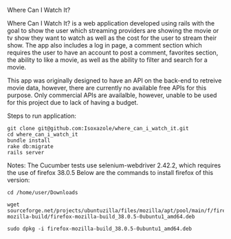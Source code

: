 Where Can I Watch It?

Where Can I Watch It? is a web application developed using rails with the goal to show the user which streaming providers are showing the movie or tv show they want to watch as well as the cost for the user to stream their show. The app also includes a log in page, a comment section which requires the user to have an account to post a comment, favorites section, the ability to like a movie, as well as the ability to filter and search for a movie.

This app was originally designed to have an API on the back-end to retreive movie data, however, there are currently no available free APIs for this purpose. Only commercial APIs are availalble, however, unable to be used for this project due to lack of having a budget.



Steps to run application:

    git clone git@github.com:Isoxazole/where_can_i_watch_it.git
    cd where_can_i_watch_it
    bundle install
    rake db:migrate
    rails server

Notes:
The Cucumber tests use selenium-webdriver 2.42.2, which requires the use of firefox 38.0.5
Below are the commands to install firefox of this version:

    cd /home/user/Downloads

    wget sourceforge.net/projects/ubuntuzilla/files/mozilla/apt/pool/main/f/firefox-mozilla-build/firefox-mozilla-build_38.0.5-0ubuntu1_amd64.deb

    sudo dpkg -i firefox-mozilla-build_38.0.5-0ubuntu1_amd64.deb
